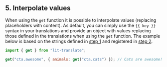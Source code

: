 ## 5. Interpolate values

When using the `get` function it is possible to interpolate values (replacing placeholders with content). As default, you can simply use the `{{ key }}` syntax in your translations and provide an object with values replacing those defined in the translations when using the `get` function. The example below is based on the strings defined in [step 1](#-1-define-the-translations) and registered in [step 2](#-2-register-the-translate-config).

```js
import { get } from "lit-translate";

get("cta.awesome", { animals: get("cta.cats") }); // Cats are awesome!
```

